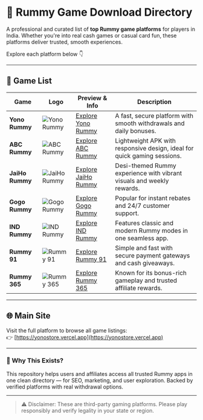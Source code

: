 # 🎯 Rummy Game Download Directory

A professional and curated list of **top Rummy game platforms** for players in India. Whether you're into real cash games or casual card fun, these platforms deliver trusted, smooth experiences.

Explore each platform below 👇

---

## 📂 Game List

| Game         | Logo | Preview & Info | Description |
|--------------|------|----------------|-------------|
| **Yono Rummy** | ![Yono Rummy](https://yonostore.vercel.app/assets/yono.png) | [Explore Yono Rummy](https://yonostore.vercel.app/yono-rummy) | A fast, secure platform with smooth withdrawals and daily bonuses. |
| **ABC Rummy** | ![ABC Rummy](https://yonostore.vercel.app/assets/abc.png) | [Explore ABC Rummy](https://yonostore.vercel.app/abc-rummy) | Lightweight APK with responsive design, ideal for quick gaming sessions. |
| **JaiHo Rummy** | ![JaiHo Rummy](https://yonostore.vercel.app/assets/jaiho.png) | [Explore JaiHo Rummy](https://yonostore.vercel.app/jaiho-rummy) | Desi-themed Rummy experience with vibrant visuals and weekly rewards. |
| **Gogo Rummy** | ![Gogo Rummy](https://yonostore.vercel.app/assets/gogo.png) | [Explore Gogo Rummy](https://yonostore.vercel.app/gogo-rummy) | Popular for instant rebates and 24/7 customer support. |
| **IND Rummy** | ![IND Rummy](https://yonostore.vercel.app/assets/ind.png) | [Explore IND Rummy](https://yonostore.vercel.app/ind-rummy) | Features classic and modern Rummy modes in one seamless app. |
| **Rummy 91** | ![Rummy 91](https://yonostore.vercel.app/assets/91.png) | [Explore Rummy 91](https://yonostore.vercel.app/rummy-91) | Simple and fast with secure payment gateways and cash giveaways. |
| **Rummy 365** | ![Rummy 365](https://yonostore.vercel.app/assets/365.png) | [Explore Rummy 365](https://yonostore.vercel.app/rummy-365) | Known for its bonus-rich gameplay and trusted affiliate rewards. |

---

## 🌐 Main Site

Visit the full platform to browse all game listings:  
👉 [https://yonostore.vercel.app](https://yonostore.vercel.app)

---

### 🔗 Why This Exists?

This repository helps users and affiliates access all trusted Rummy apps in one clean directory — for SEO, marketing, and user exploration. Backed by verified platforms with real withdrawal options.

---

> ⚠️ Disclaimer: These are third-party gaming platforms. Please play responsibly and verify legality in your state or region.

